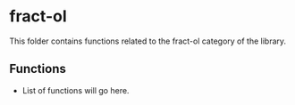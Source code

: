 # fract-ol

This folder contains functions related to the fract-ol category of the library.

## Functions

- List of functions will go here.

